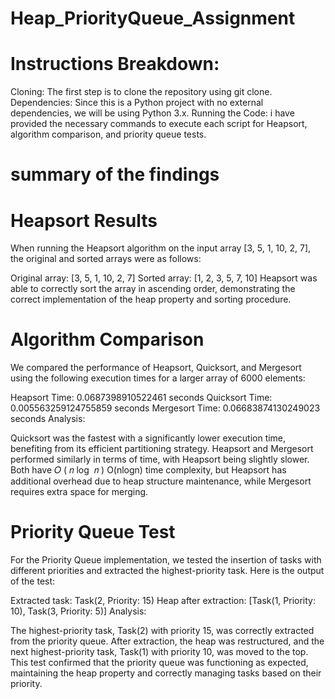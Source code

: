 # Heap_PriorityQueue_Assignment
# Instructions Breakdown:
Cloning: The first step is to clone the repository using git clone.
Dependencies: Since this is a Python project with no external dependencies, we will be using Python 3.x.
Running the Code: i have provided the necessary commands to execute each script for Heapsort, algorithm comparison, and priority queue tests.
# summary of the findings
# Heapsort Results
When running the Heapsort algorithm on the input array [3, 5, 1, 10, 2, 7], the original and sorted arrays were as follows:

Original array: [3, 5, 1, 10, 2, 7]
Sorted array: [1, 2, 3, 5, 7, 10]
Heapsort was able to correctly sort the array in ascending order, demonstrating the correct implementation of the heap property and sorting procedure.

# Algorithm Comparison
We compared the performance of Heapsort, Quicksort, and Mergesort using the following execution times for a larger array of 6000 elements:

Heapsort Time: 0.0687398910522461 seconds
Quicksort Time: 0.005563259124755859 seconds
Mergesort Time: 0.06683874130249023 seconds
Analysis:

Quicksort was the fastest with a significantly lower execution time, benefiting from its efficient partitioning strategy.
Heapsort and Mergesort performed similarly in terms of time, with Heapsort being slightly slower. Both have 
𝑂
(
𝑛
log
⁡
𝑛
)
O(nlogn) time complexity, but Heapsort has additional overhead due to heap structure maintenance, while Mergesort requires extra space for merging.
# Priority Queue Test
For the Priority Queue implementation, we tested the insertion of tasks with different priorities and extracted the highest-priority task. Here is the output of the test:

Extracted task: Task(2, Priority: 15)
Heap after extraction: [Task(1, Priority: 10), Task(3, Priority: 5)]
Analysis:

The highest-priority task, Task(2) with priority 15, was correctly extracted from the priority queue.
After extraction, the heap was restructured, and the next highest-priority task, Task(1) with priority 10, was moved to the top.
This test confirmed that the priority queue was functioning as expected, maintaining the heap property and correctly managing tasks based on their priority.
